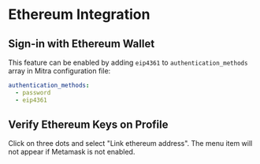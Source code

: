 # Ethereum Integration

## Sign-in with Ethereum Wallet

This feature can be enabled by adding `eip4361` to `authentication_methods` array in Mitra configuration file:

```yaml
authentication_methods:
  - password
  - eip4361
```

## Verify Ethereum Keys on Profile

Click on three dots and select "Link ethereum address". The menu item will not appear if Metamask is not enabled.
